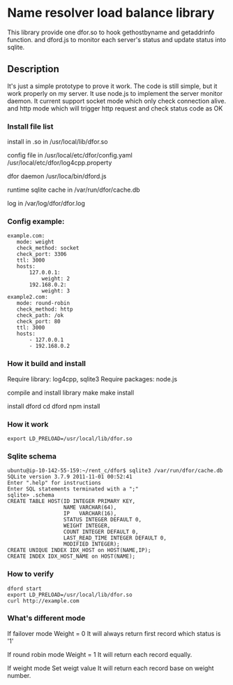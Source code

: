 Name resolver load balance library
==================================
This library provide one dfor.so to hook
gethostbyname and getaddrinfo function. 
and dford.js to monitor each server's status 
and update status into sqlite.


Description
------------------------------------
It's just a simple prototype to prove it work.
The code is still simple, but it work properly on my server.
It use node.js to implement the server monitor daemon.
It current support  socket mode which only check connection alive.
and http mode which will trigger http request and check status code as OK

### Install file list
install in .so in
/usr/local/lib/dfor.so

config file in 
/usr/local/etc/dfor/config.yaml
/usr/local/etc/dfor/log4cpp.property

dfor daemon 
/usr/loca/bin/dford.js

runtime sqlite cache in
/var/run/dfor/cache.db

log in
/var/log/dfor/dfor.log

### Config example:
    example.com:
       mode: weight 
       check_method: socket
       check_port: 3306
       ttl: 3000
       hosts:
           127.0.0.1:
               weight: 2
           192.168.0.2:
               weight: 3
    example2.com:
       mode: round-robin
       check_method: http 
       check_path: /ok
       check_port: 80 
       ttl: 3000
       hosts:
           - 127.0.0.1
           - 192.168.0.2
### How it build and install
Require library: log4cpp, sqlite3
Require packages: node.js

compile and install library
    make 
    make install

install dford
    cd dford
    npm install

### How it work
    export LD_PRELOAD=/usr/local/lib/dfor.so

### Sqlite schema
    ubuntu@ip-10-142-55-159:~/rent_c/dfor$ sqlite3 /var/run/dfor/cache.db
    SQLite version 3.7.9 2011-11-01 00:52:41
    Enter ".help" for instructions
    Enter SQL statements terminated with a ";"
    sqlite> .schema
    CREATE TABLE HOST(ID INTEGER PRIMARY KEY,
                      NAME VARCHAR(64),
                      IP   VARCHAR(16),
                      STATUS INTEGER DEFAULT 0,
                      WEIGHT INTEGER,
                      COUNT INTEGER DEFAULT 0,
                      LAST_READ_TIME INTEGER DEFAULT 0,
                      MODIFIED INTEGER);
    CREATE UNIQUE INDEX IDX_HOST on HOST(NAME,IP);
    CREATE INDEX IDX_HOST_NAME on HOST(NAME);


### How to verify 
    dford start
    export LD_PRELOAD=/usr/local/lib/dfor.so
    curl http://example.com
    
### What's different mode  
If failover mode 
   Weight = 0 
   It will always return first record which status is '1'

If round robin mode
   Weight = 1
   It will return each record equally.

If weight mode
   Set weigt value
   It will return each record base on weight number.
